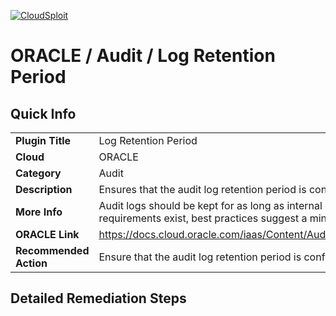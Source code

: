 [![CloudSploit](https://cloudsploit.com/img/logo-new-big-text-100.png "CloudSploit")](https://cloudsploit.com)

# ORACLE / Audit / Log Retention Period

## Quick Info

| | |
|-|-|
| **Plugin Title** | Log Retention Period |
| **Cloud** | ORACLE |
| **Category** | Audit |
| **Description** | Ensures that the audit log retention period is configured correctly. |
| **More Info** | Audit logs should be kept for as long as internal compliance requires. If no requirements exist, best practices suggest a minimum of 365 days. |
| **ORACLE Link** | https://docs.cloud.oracle.com/iaas/Content/Audit/Tasks/settingretentionperiod.htm |
| **Recommended Action** | Ensure that the audit log retention period is configured correctly. |

## Detailed Remediation Steps

